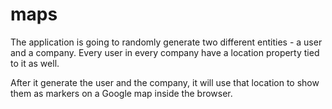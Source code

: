 # maps

The application is going to randomly generate two different entities - a user and a company. Every user in every company have a location property tied to it as well.

After it generate the user and the company, it will use that location to show them as markers on a Google map inside the browser.
